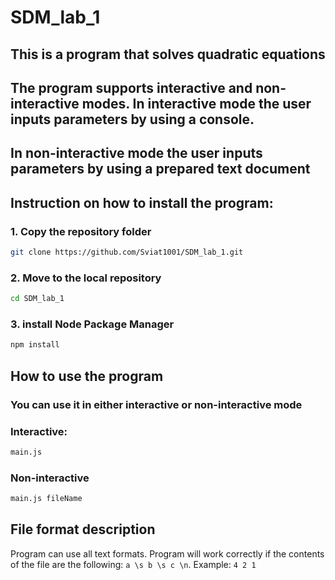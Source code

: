 # SDM_lab_1
## This is a program that solves quadratic equations
## The program supports interactive and non-interactive modes. In interactive mode the user inputs parameters by using a console.
## In non-interactive mode the user inputs parameters by using a prepared text document
## Instruction on how to install the program:
### 1. Copy the repository folder
```bash
git clone https://github.com/Sviat1001/SDM_lab_1.git
```
### 2. Move to the local repository
```bash
cd SDM_lab_1
```
### 3. install Node Package Manager
```bash
npm install
```
## How to use the program
### You can use it in either interactive or non-interactive mode
### Interactive:
```bash
main.js
```
### Non-interactive
```bash
main.js fileName
```
## File format description
Program can use all text formats. Program will work correctly if the contents of the file are the following: `a \s b \s c \n`. Example: `4 2 1`

